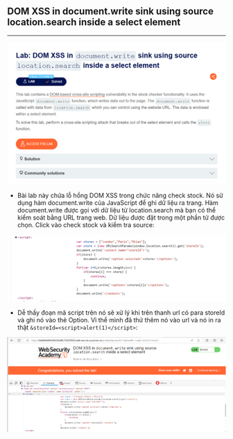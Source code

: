 ## DOM XSS in document.write sink using source location.search inside a select element
***
![](../images/10-1.png)

+ Bài lab này chứa lỗ hổng DOM XSS trong chức năng check stock. Nó sử dụng hàm document.write của JavaScript để ghi dữ liệu ra trang. Hàm document.write được gọi với dữ liệu từ location.search mà bạn có thể kiểm soát bằng URL trang web. Dữ liệu được đặt trong một phần tử được chọn. Click vào check stock và kiểm tra source:

![](../images/10-2.png)

+ Dễ thấy đoạn mã script trên nó sẽ xử lý khi trên thanh url có para storeId và ghi nó vào thẻ Option. Vì thể mình đã thử thêm nó vào url và nó in ra thật ```&storeId=<script>alert(1)</script>```:

![](../images/10-3.png)